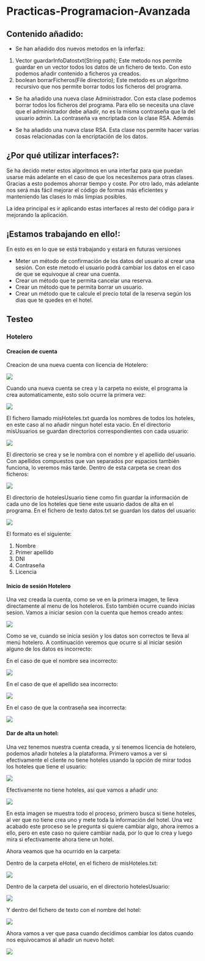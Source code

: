# Practicas-Programacion-Avanzada

## Contenido añadido:

- Se han añadido dos nuevos metodos en la inferfaz:
1. Vector<String> guardarInfoDatostxt(String path); Este metodo nos permite guardar en un vector todos los datos de un fichero de texto. Con esto podemos añadir contenido a ficheros ya creados.
2. boolean borrarFicheros(File directorio); Este metodo es un algoritmo recursivo que nos permite borrar todos los ficheros del programa.
  
- Se ha añadido una nueva clase Administrador. Con esta clase podemos borrar todos los ficheros del programa. Para ello se necesita una clave que el administrador debe añadir, no es la misma contraseña que la del usuario admin. La contraseña va encriptada con la clase RSA. Además 

- Se ha añadido una nueva clase RSA. Esta clase nos permite hacer varias cosas relacionadas con la encriptación de los datos.



## ¿Por qué utilizar interfaces?:

  Se ha decido meter estos algoritmos en una interfaz para que puedan usarse más adelante en el caso de que los necesitemos para otras clases. Gracias a esto podemos ahorrar tiempo y coste.
  Por otro lado, más adelante nos será más fácil mejorar el código de formas más eficientes y manteniendo las clases lo más limpias posibles.
  
  La idea principal es ir aplicando estas interfaces al resto del código para ir mejorando la aplicación.
  
## ¡Estamos trabajando en ello!:

En esto es en lo que se está trabajando y estará en futuras versiones

- Meter un método de confirmación de los datos del usuario al crear una sesión. Con este metodo el usuario podrá cambiar los datos en el caso de que se equivoque al crear una cuenta.
- Crear un método que te permita cancelar una reserva.
- Crear un método que te permita borrar un usuario.
- Crear un método que te calcule el precio total de la reserva según los dias que te quedes en el hotel.

## Testeo
### Hotelero
#### Creacion de cuenta
Creacion de una nueva cuenta con licencia de Hotelero:

![](Assets/CrearCuentaHotelero.png)

Cuando una nueva cuenta se crea y la carpeta no existe, el programa la crea automaticamente, esto solo ocurre la primera vez:

![](Assets/CreacionCarpetaGeneral.png)

El fichero llamado misHoteles.txt guarda los nombres de todos los hoteles, en este caso al no añadir ningun hotel esta vacio.
En el directorio misUsuarios se guardan directorios correspondientes con cada usuario:

![](Assets/CreacionDeCarpetaUsuarioHotelero.png)

El directorio se crea y se le nombra con el nombre y el apellido del usuario. Con apellidos compuestos que van separados por espacios también funciona, lo veremos más tarde.
Dentro de esta carpeta se crean dos ficheros:

![](Assets/InteriorCarpetaUsuarioHotelero.png)

El directorio de hotelesUsuario tiene como fin guardar la información de cada uno de los hoteles que tiene este usuario dados de alta en el programa.
En el fichero de texto datos.txt se guardan los datos del usuario:

![](Assets/InteriorDeDatosTxt.png)

El formato es el siguiente:
 1. Nombre
 2. Primer apellido
 3. DNI
 4. Contraseña
 5. Licencia
 
 #### Inicio de sesión Hotelero
 Una vez creada la cuenta, como se ve en la primera imagen, te lleva directamente al menu de los hoteleros. Esto también ocurre cuando inicias sesion. 
 Vamos a iniciar sesion con la cuenta que hemos creado antes:
 
 ![](Assets/InicioDeSesionHoteleroDatosCorrectos.png)

Como se ve, cuando se inicia sesión y los datos son correctos te lleva al menú hotelero.
A continuación veremos que ocurre si al iniciar sesión alguno de los datos es incorrecto:

En el caso de que el nombre sea incorrecto:

![](Assets/InicioDeSesionHoteleroNombreIncorrecto.png)

En el caso de que el apellido sea incorrecto:

![](Assets/InicioDeSesionHoteleroApellidoIncorrecto.png)

En el caso de que la contraseña sea incorrecta:

![](Assets/InicioDeSesionHoteleroContrasenaIncorrecta.png)

#### Dar de alta un hotel:
Una vez tenemos nuestra cuenta creada, y si tenemos licencia de hotelero, podemos añadir hoteles a la plataforma.
Primero vamos a ver si efectivamente el cliente no tiene hoteles usando la opción de mirar todos los hoteles que tiene el usuario:

![](Assets/IniciarSesionHyBuscarHotelesVacios.png)

Efectivamente no tiene hoteles, así que vamos a añadir uno:

![](Assets/anadirHotelyBuscarloSinCambiarDatos.png)

En esta imagen se muestra todo el proceso, primero busca si tiene hoteles, al ver que no tiene crea uno y mete toda la información del hotel. Una vez acabado este proceso se le pregunta si quiere cambiar algo, ahora iremos a ello, pero en este caso no quiere cambiar nada, por lo que lo crea y luego mira si efectivamente ahora tiene un hotel.

Ahora veamos que ha ocurrido en la carpeta:

Dentro de la carpeta eHotel, en el fichero de misHoteles.txt:

![](Assets/DirectorioEHotelNuevoHotel.png)

Dentro de la carpeta del usuario, en el directorio hotelesUsuario:

![](Assets/HotelPrueba1.png)

Y dentro del fichero de texto con el nombre del hotel:

![](Assets/HotelPrueba1FicheroDeTexto.png)

Ahora vamos a ver que pasa cuando decidimos cambiar los datos cuando nos equivocamos al añadir un nuevo hotel:

![](Assets/NuevoHotelCambiarDatos.png)
